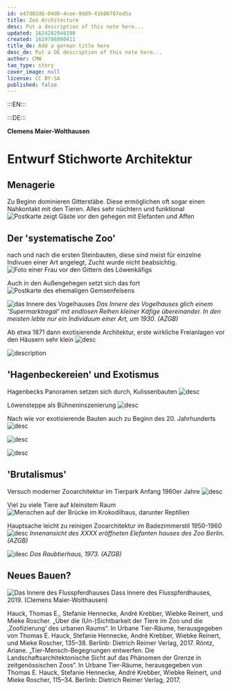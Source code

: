 ```yaml
---
id: e47d02d6-04d0-4cee-9dd9-41600707ed5a
title: Zoo Architecture
desc: Put a description of this note here...
updated: 1624282946198
created: 1619798990411
title_de: Add a german title here
desc_de: Put a DE description of this note here...
author: CMW
tao_type: story
cover_image: null
license: CC BY-SA
published: false
---
```


:::EN:::


:::DE:::

**Clemens Maier-Wolthausen**

# Entwurf Stichworte Architektur

## Menagerie

Zu Beginn dominieren Gitterstäbe. Diese ermöglichen oft sogar einen Nahkontakt mit den Tieren. Alles sehr nüchtern und funktional
![Postkarte zeigt Gäste vor den gehegen mit Elefanten und Affen](images/cmw/PK-1900-elephants.jpg)

## Der 'systematische Zoo'

nach und nach die ersten Steinbauten, diese sind meist für einzelne Indivuen einer Art angelegt, Zucht wurde nicht beabsichtig.
![Foto einer Frau vor den Gittern des Löwenkäfigs](images/cmw/woman-lioncage-1872.jpg)

Auch in den Außengehegen setzt sich das fort
![Postkarte des ehemaligen Gemsenfelsens](images/cmw/Gemsenfelsen.jpg)

![das Innere des Vogelhauses](images\cmw\Vogelhaus_innen_um_1930.jpg)
_Das Innere des Vogelhauses glich einem 'Supermarktregal' mit endlosen Reihen kleiner Käfige übereinander. In den meisten lebte nur ein Individuum einer Art, um 1930. (AZGB)_

Ab etwa 1871 dann exotisierende Architektur, erste wirkliche Freianlagen vor den Häusern sehr klein
![desc](images/cmw/S_3_68_Elefantenpagode.jpg)

![description](images/cmw/openenclosure-elephants-1920.jpg)

## 'Hagenbeckereien' und Exotismus

Hagenbecks Panoramen setzen sich durch, Kulissenbauten
![desc](images/cmw/Affenfelsen-Heck.jpg)

Löwensteppe als Bühneninszenierung
![desc](images/cmw/lioneclosure_1938.jpg)

Nach wie vor exotisierende Bauten auch zu Beginn des 20. Jahrhunderts
![desc](images/cmw/Straussenhaus_1934_S_7_8.jpg)

![desc](images/cmw/Blockhaus_Wisente.jpg)

![desc](images/cmw/Affenpalmenhaus.jpg)

## 'Brutalismus'

Versuch moderner Zooarchitektur im Tierpark Anfang 1960er Jahre
![desc](images/cmw/BrehmHaus_Magirus_1965.jpg)

Viel zu viele Tiere auf kleinstem Raum
![Menschen auf der Brücke im Krokodilhaus, darunter Reptilien](images/cmw/Krokodilhalle_Schroeder_1964.jpg)

Hauptsache leicht zu reinigen Zooarchitektur im Badezimmerstil 1950-1960
![desc](images/cmw/Elefantenhaus_innen_Heinroth.jpg)
*Innenansicht des XXXX eröffneten Elefanten hauses des Zoo Berlin. (AZGB)*

![desc](images/cmw/Neues_Raubtierhaus_14061973.jpg)
*Das Raubtierhaus, 1973. (AZGB)*

## Neues Bauen?

![Das Innere des Flusspferdhauses](images/cmw/Flussspferdhaus_2019.jpg)
Dass Innere des Flusspferdhauses, 2019. (Clemens Maier-Wolthausen)

Hauck, Thomas E., Stefanie Hennecke, André Krebber, Wiebke Reinert, und Mieke Roscher. „Über die (Un-)Sichtbarkeit der Tiere im Zoo und die ‚Zoofizierung‘ des urbanen Raums“. In Urbane Tier-Räume, herausgegeben von Thomas E. Hauck, Stefanie Hennecke, André Krebber, Wiebke Reinert, und Mieke Roscher, 135–38. Berlinb: Dietrich Reimer Verlag, 2017.
Röntz, Ariane. „Tier-Mensch-Begegnungen entwerfen. Die Landschaftsarchitektonische Sicht auf das Phänomen der Grenze in zeitgenössischen Zoos“. In Urbane Tier-Räume, herausgegeben von Thomas E. Hauck, Stefanie Hennecke, André Krebber, Wiebke Reinert, und Mieke Roscher, 115–34. Berlinb: Dietrich Reimer Verlag, 2017.
